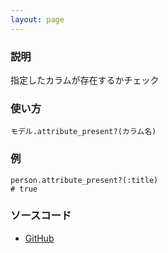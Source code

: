 ```yaml
---
layout: page
---
```

### 説明
指定したカラムが存在するかチェック

### 使い方
    モデル.attribute_present?(カラム名)

### 例
    person.attribute_present?(:title)
    # true

### ソースコード
* [GitHub](https://github.com/rails/rails/blob/f33d52c95217212cbacc8d5e44b5a8e3cdc6f5b3/activerecord/lib/active_record/attribute_methods.rb#L300)